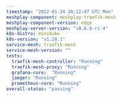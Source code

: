 ```yaml
---
timestamp: "2022-01-24 20:22:07 UTC Mon"
meshplay-component: meshplay-traefik-mesh
meshplay-component-version: edge
meshplay-server-version: "v0.6.0-rc-4"
k8s-distro: minikube
k8s-version: "v1.20.1"
service-mesh: traefik-mesh
service-mesh-version: ""
tests:
  traefik-mesh-controller: "Running"
  traefik-mesh-proxy: "Running"
  grafana-core:  "Running"
  jaeger: "Running"
  prometheus-core: "Running" 
overall-status: "passing"
---
```

